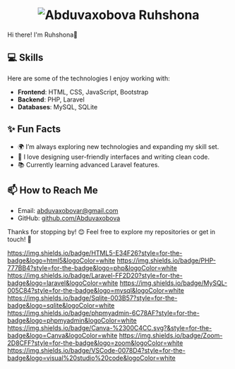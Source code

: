 <h1 align="center">
  <img src="https://github.com/Abduvaxobova/old-profile-readme/blob/master/name.svg" alt="Abduvaxobova Ruhshona" />
</h1>

Hi there! I'm Ruhshona🌟  
## 💻 Skills  
Here are some of the technologies I enjoy working with:  
- **Frontend**: HTML, CSS, JavaScript, Bootstrap  
- **Backend**: PHP, Laravel  
- **Databases**: MySQL, SQLite  

## ✨ Fun Facts  
- 🌍 I’m always exploring new technologies and expanding my skill set.  
- 🎨 I love designing user-friendly interfaces and writing clean code.  
- 📚 Currently learning advanced Laravel features.

## 📫 How to Reach Me  
- Email: abduvaxobovar@gmail.com  
- GitHub: [github.com/Abduvaxobova](https://github.com/Abduvaxobova)  

Thanks for stopping by! 😊 Feel free to explore my repositories or get in touch! 🚀  

https://img.shields.io/badge/HTML5-E34F26?style=for-the-badge&logo=html5&logoColor=white
https://img.shields.io/badge/PHP-777BB4?style=for-the-badge&logo=php&logoColor=white
https://img.shields.io/badge/Laravel-FF2D20?style=for-the-badge&logo=laravel&logoColor=white
https://img.shields.io/badge/MySQL-005C84?style=for-the-badge&logo=mysql&logoColor=white
https://img.shields.io/badge/Sqlite-003B57?style=for-the-badge&logo=sqlite&logoColor=white
https://img.shields.io/badge/phpmyadmin-6C78AF?style=for-the-badge&logo=phpmyadmin&logoColor=white
https://img.shields.io/badge/Canva-%2300C4CC.svg?&style=for-the-badge&logo=Canva&logoColor=white
https://img.shields.io/badge/Zoom-2D8CFF?style=for-the-badge&logo=zoom&logoColor=white
https://img.shields.io/badge/VSCode-0078D4?style=for-the-badge&logo=visual%20studio%20code&logoColor=white
